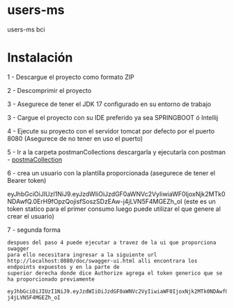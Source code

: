 # users-ms

users-ms bci

# Instalación

1 - Descargue el proyecto como formato ZIP

2 - Descomprimir el proyecto

3 - Asegurece de tener el JDK 17 configurado en su entorno de trabajo

3 - Cargue el proyecto con su IDE preferido ya sea SPRINGBOOT ó Intellij

4 - Ejecute su proyecto con el servidor tomcat por defecto por el puerto 8080 (Asegurece de no tener en uso el puerto)

5 - Ir a la carpeta postmanCollections descargarla y ejecutarla con postman - [postmaCollection](../postmanCollection)

6 - crea un usuario con la plantilla proporcionada (asegurece de tener el Bearer token)

eyJhbGciOiJIUzI1NiJ9.eyJzdWIiOiJzdGF0aWNVc2VyIiwiaWF0IjoxNjk2MTk0NDAwfQ.0ErH9fOpzQojisfSoszSDzEAw-j4jLVN5F4MGEZh_oI (este es un token statico para el primer consumo luego puede utilizar el que genere al crear el usuario)

7 - segunda forma

    despues del paso 4 puede ejecutar a travez de la ui que proporciona swagger
    para ello necesitara ingresar a la siguiente url
    http://localhost:8080/doc/swagger-ui.html alli encontrara los endpoints expuestos y en la parte de 
    superior derecha donde dice Authorize agrega el token generico que se ha proporcionado previamente

    eyJhbGciOiJIUzI1NiJ9.eyJzdWIiOiJzdGF0aWNVc2VyIiwiaWF0IjoxNjk2MTk0NDAwfQ.0ErH9fOpzQojisfSoszSDzEAw-j4jLVN5F4MGEZh_oI